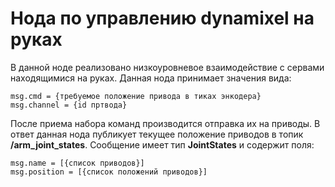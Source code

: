 # Нода по управлению dynamixel на руках
В данной ноде реализовано низкоуровневое взаимодействие с сервами находящимися на руках. Данная нода принимает значения вида:
```
msg.cmd = {требуемое положение привода в тиках энкодера}
msg.channel = {id пртвода}
```
После приема набора команд производится отправка их на приводы. В ответ данная нода публикует текущее положение приводов в топик **/arm_joint_states**. Сообщение имеет тип **JointStates** и содержит поля:
```
msg.name = [{список приводов}]
msg.position = [{список положений приводов}]
```
